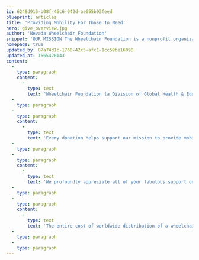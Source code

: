 ```yaml
---
id: 6248d915-b08f-46c6-942d-ae655b93feed
blueprint: articles
title: 'Providing Mobility For Those In Need'
hero: give_overview.jpg
author: 'Nevada Wheelchair Foundation'
snippet: 'OUR MISSION The Wheelchair Foundation is a nonprofit organization leading an international effort to create awareness of the needs and abilities of people with physical disabilities, to promote the joy of giving, create global friendship, and to deliver a wheelchair to every child, teen and adult in the world who needs one, but cannot afford one. For those people, the Wheelchair Foundation delivers Hope, Mobility, and Freedom.'
homepage: true
updated_by: 87a74d1c-1760-42c5-afc1-1cc59be16098
updated_at: 1665428143
content:
  -
    type: paragraph
    content:
      -
        type: text
        text: "Wheelchair Foundation (a Division of Global Health & Education Foundation) is a 501(c)3 charitable organization and the Federal Tax ID is 94-3353881. We deliver brand new manual wheelchairs to people in need in 150+ countries worldwide. Established on June 6th, 2000 by Philanthropist Kenneth E. Behring, the Wheelchair Foundation has delivered more than 1,000,000\_wheelchairs to people in need, free of charge."
  -
    type: paragraph
  -
    type: paragraph
    content:
      -
        type: text
        text: 'Every donation helps support our mission to provide mobility to a person in need. When you make a donation, you are eligible to receive the book “Road to Purpose” for FREE by request! For a donation of $200 or more, you also receive a personalized presentation certificate that includes a photograph of a wheelchair recipient. The certificate can be personalized as a gift in honor or memory of a special person in your life, or to mark a special occasion. Please allow 4-6 weeks for delivery. For international shipping, add $12 to your donation.'
  -
    type: paragraph
  -
    type: paragraph
    content:
      -
        type: text
        text: 'We profoundly appreciate all of your fabulous support during the nine years of our operation. It is very heartwarming to witness the overwhelming generosity of donors and to understand how significantly their gifts impact the lives of the recipients.'
  -
    type: paragraph
  -
    type: paragraph
    content:
      -
        type: text
        text: 'The entire cost of worldwide distribution of a wheelchair from start to finish is $200. If you, your organization, or your corporation would like to sponsor a full container of wheelchairs to a specific country, you have the choice of two container sizes. Regardless of the size, all shipments include spare parts; custom logo embroidery; and Wheelchair Foundation’s legendary commitment to provide hope, freedom, and mobility to individuals in need and without access to wheelchairs.'
  -
    type: paragraph
  -
    type: paragraph
---
```

